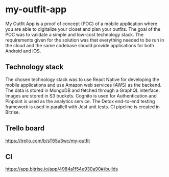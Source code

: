 # my-outfit-app

My Outfit App is a proof of concept (POC) of a mobile application where you are able to digitalize your closet and plan your outfits. The goal of the POC was to validate a simple and low-cost technology stack. The requirements given for the solution was that everything needed to be run in the cloud and the same codebase should provide applications for both Android and iOS.

## Technology stack
The chosen technology stack was to use React Native for developing the mobile applications and use Amazon web services (AWS) as the backend. The data is stored in MongoDB and fetched through a GraphQL interface. Images are stored in S3 buckets. Cognito is used for Authentication and Pinpoint is used as the analytics service. The Detox end-to-end testing framework is used in parallell with Jest unit tests. CI pipeline is created in Bitrise.

## Trello board
https://trello.com/b/sT65u3wc/my-outfit

## CI
https://app.bitrise.io/app/4984a1f54e930a90#/builds


